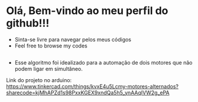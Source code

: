 # Olá, Bem-vindo ao meu perfil do github!!!
- Sinta-se livre para navegar pelos meus códigos
- Feel free to browse my codes
##
- Esse algoritmo foi idealizado para a automação de dois motores que não podem ligar em simultâneo.

Link do projeto no arduino: https://www.tinkercad.com/things/kvxE4u5Lcmy-motores-alternados?sharecode=kjMhAPZd1s98PxxKGEX9xndQa5h5_ynAAqIVW2g_ePA


